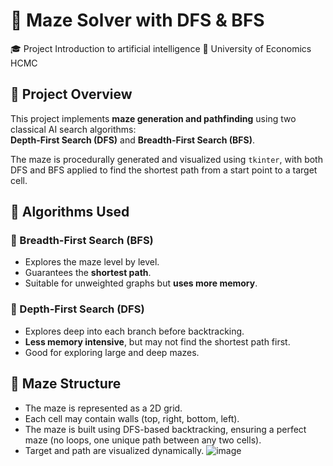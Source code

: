 # 🧠 Maze Solver with DFS & BFS
🎓 Project Introduction to artificial intelligence
🏫 University of Economics HCMC  

## 📌 Project Overview

This project implements **maze generation and pathfinding** using two classical AI search algorithms:  
**Depth-First Search (DFS)** and **Breadth-First Search (BFS)**.  

The maze is procedurally generated and visualized using `tkinter`, with both DFS and BFS applied to find the shortest path from a start point to a target cell.

## 🧠 Algorithms Used

### 🔹 Breadth-First Search (BFS)
- Explores the maze level by level.
- Guarantees the **shortest path**.
- Suitable for unweighted graphs but **uses more memory**.

### 🔹 Depth-First Search (DFS)
- Explores deep into each branch before backtracking.
- **Less memory intensive**, but may not find the shortest path first.
- Good for exploring large and deep mazes.

## 🧱 Maze Structure

- The maze is represented as a 2D grid.
- Each cell may contain walls (top, right, bottom, left).
- The maze is built using DFS-based backtracking, ensuring a perfect maze (no loops, one unique path between any two cells).
- Target and path are visualized dynamically.
![image](https://github.com/user-attachments/assets/30ed2acf-4181-4d6f-bc12-b194abef4751)

